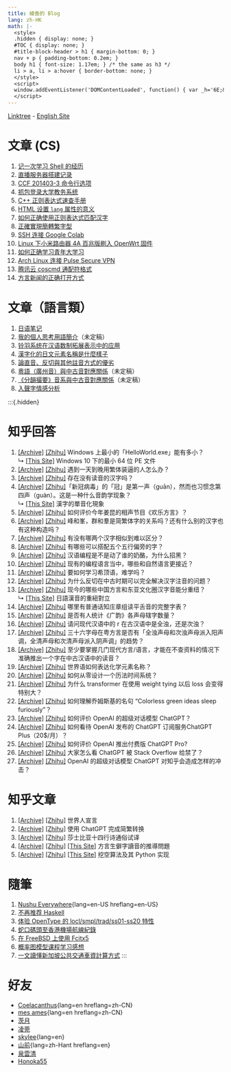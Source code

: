 ```yaml
---
title: 綾香的 Blog
lang: zh-HK
math: |-
  <style>
  .hidden { display: none; }
  #TOC { display: none; }
  #title-block-header > h1 { margin-bottom: 0; }
  nav + p { padding-bottom: 0.2em; }
  body h1 { font-size: 1.17em; } /* the same as h3 */
  li > a, li > a:hover { border-bottom: none; }
  </style>
  <script>
  window.addEventListener('DOMContentLoaded', function() { var _h='6E;&#x2E;&#x68;&#x6B;';var _a='4;&#x30;&#x2E;&#x73;&#x68;&#x';var _n='ayaka&#x40;&#x30;&#x78;&#x3';var _e=_n+_a+_h;_a=document.createElement('span');_a.innerHTML=_e;document.getElementById('gategdinzijau').href='m'+'a'+'ilto'+':'+_a.innerText; /* Console log */ console.log('Welcome!'); });
  </script>
---
```


[Linktree](https://linktr.ee/ayaka14732) - [English Site](https://en.ayaka.shn.hk/)

# 文章 (CS)

1. [记一次学习 Shell 的经历](learnshell/)
1. [直播服务器搭建记录](live/)
1. [CCF 201403-3 命令行选项](ccf-201403-3/)
1. [抓包登录大学教务系统](wlansniff/)
1. [C++ 正则表达式速查手册](cppregex/)
1. [HTML 设置 `lang` 属性的意义](langtag/)
1. [如何正确使用正则表达式匹配汉字](hanregex/zh-CN/)
1. [正確實現簡轉繁字型](s2tfont/hant/)
1. [SSH 连接 Google Colab](colab/)
1. [Linux 下小米路由器 4A 百兆版刷入 OpenWrt 固件](openwrt/)
1. [如何正确学习青年大学习](daxuexi/)
1. [Arch Linux 连接 Pulse Secure VPN](archpulse/)
1. [腾讯云 coscmd 通配符格式](cosignore/)
1. [方言新闻的正确打开方式](dialect-news/)

# 文章（語言類）

1. [日语笔记](1041/)
1. [我的個人思考用語簡介](v8/)（未定稿）
1. [铃羽系统在汉语数制拓展表示中的应用](suzuha/)
1. [漢字化的日文元素名稱是什麼樣子](kanji-periodic-table/)
1. [論直音、反切與其他註音方式的優劣](pyanxvsdrik/)
1. [粵語（廣州音）與中古音對應關係](teoi/)（未定稿）
1. [《分韻撮要》音系與中古音對應關係](fanwan/)（未定稿）
1. [入聲字情感分析](zipsengsi/)

:::{.hidden}
# 知乎回答

1. [[Archive]](https://archive.ph/N6z6F) [[Zhihu]](https://www.zhihu.com/question/21715980/answer/2239380126) Windows 上最小的「HelloWorld.exe」能有多小？<br>↳ [[This Site]](tinype/) Windows 10 下的最小 64 位 PE 文件
1. [[Archive]](https://archive.ph/yTROf) [[Zhihu]](https://www.zhihu.com/question/473553424/answer/2536956841) 遇到一天到晚用繁体装逼的人怎么办？
1. [[Archive]](https://archive.ph/vs9HO) [[Zhihu]](https://www.zhihu.com/question/35811498/answer/1120499902) 存在没有读音的汉字吗？
1. [[Archive]](https://archive.ph/Z036h) [[Zhihu]](https://www.zhihu.com/question/426164493/answer/1652793014)「新冠病毒」的「冠」是第一声（guān），然而也习惯念第四声（guàn）。这是一种什么音韵学现象？<br>↳ [[This Site]](guan/) 漢字的單音化現象
1. [[Archive]](https://archive.ph/cZYzG) [[Zhihu]](https://www.zhihu.com/question/514246183/answer/2331533058) 如何评价今年姜昆的相声节目《欢乐方言》？
1. [[Archive]](https://archive.ph/5Yi55) [[Zhihu]](https://www.zhihu.com/question/26452985/answer/943642384) 峰和峯，群和羣是简繁体字的关系吗？还有什么别的汉字也有这种构造吗？
1. [[Archive]](https://archive.ph/gHEhn) [[Zhihu]](https://www.zhihu.com/question/45631430/answer/386003630) 有没有哪两个汉字相似到难以区分？
1. [[Archive]](https://archive.ph/rYUFb) [[Zhihu]](https://www.zhihu.com/question/281628422/answer/1696875153) 有哪些可以搭配五个五行偏旁的字？
1. [[Archive]](https://archive.ph/eU3kl) [[Zhihu]](https://www.zhihu.com/question/407550798/answer/2717667184) 汉语编程是不是动了谁的奶酪，为什么招黑？
1. [[Archive]](https://archive.ph/qWfEu) [[Zhihu]](https://www.zhihu.com/question/19701701/answer/2877827004) 现有的编程语言当中，哪些和自然语言更接近？
1. [[Archive]](https://archive.ph/fVWRW) [[Zhihu]](https://www.zhihu.com/question/435682465/answer/1690308849) 要如何学习希顶语，难学吗？
1. [[Archive]](https://archive.ph/K3xV1) [[Zhihu]](https://www.zhihu.com/question/297998416/answer/1696376640) 为什么反切在中古时期可以完全解决汉字注音的问题？
1. [[Archive]](https://archive.ph/j6AUI) [[Zhihu]](https://www.zhihu.com/question/308812229/answer/1667197342) 现今的哪些中国方言和东亚文化圈汉字音能分重纽？<br>↳ [[This Site]](tyongdiu/) 日語漢音的重紐對立
1. [[Archive]](https://archive.ph/sKB4C) [[Zhihu]](https://www.zhihu.com/question/275078822/answer/1740032472) 哪里有普通话知庄章组读平舌音的完整字表？
1. [[Archive]](https://archive.ph/WPx70) [[Zhihu]](https://www.zhihu.com/question/515336410/answer/2339336034) 是否有人统计《广韵》各声母辖字数量？
1. [[Archive]](https://archive.ph/1uVYX) [[Zhihu]](https://www.zhihu.com/question/429079323/answer/1655903625) 请问现代汉语中的 r 在古汉语中是全浊，还是次浊？
1. [[Archive]](https://archive.ph/zhxJ2) [[Zhihu]](https://www.zhihu.com/question/439776146/answer/1682624630) 三十六字母在粤方言是否有「全浊声母和次浊声母派入阳声调，全清声母和次清声母派入阴声调」的趋势？
1. [[Archive]](https://archive.ph/GSTTf) [[Zhihu]](https://www.zhihu.com/question/516269291/answer/2857673659) 至少要掌握几门现代方言/语言，才能在不查资料的情况下准确推出一个字在中古汉语中的读音？
1. [[Archive]](https://archive.ph/Sma0S) [[Zhihu]](https://www.zhihu.com/question/471855754/answer/1995668647) 世界语如何表达化学元素名称？
1. [[Archive]](https://archive.ph/M8RXp) [[Zhihu]](https://www.zhihu.com/question/446997562/answer/2865773927) 如何从零设计一个历法时间系统？
1. [[Archive]](https://archive.ph/FQeSy) [[Zhihu]](https://www.zhihu.com/question/557573313/answer/2702015970) 为什么 transformer 在使用 weight tying 以后 loss 会变得特别大？
1. [[Archive]](https://archive.ph/iieuA) [[Zhihu]](https://www.zhihu.com/question/19623273/answer/2452430636) 如何理解乔姆斯基的名句 “Colorless green ideas sleep furiously”？
1. [[Archive]](https://archive.ph/drbrF) [[Zhihu]](https://www.zhihu.com/question/570189639/answer/2789913529) 如何评价 OpenAI 的超级对话模型 ChatGPT？
1. [[Archive]](https://archive.ph/xytJc) [[Zhihu]](https://www.zhihu.com/question/581821187/answer/2884176145) 如何看待 OpenAI 发布的 ChatGPT 订阅服务ChatGPT Plus（20$/月）？
1. [[Archive]](https://archive.ph/WhCVu) [[Zhihu]](https://www.zhihu.com/question/580301521/answer/2860161764) 如何评价 OpenAI 推出付费版 ChatGPT Pro?
1. [[Archive]](https://archive.ph/D7aRI) [[Zhihu]](https://www.zhihu.com/question/570951234/answer/2794143752) 大家怎么看 ChatGPT 被 Stack Overflow 给禁了？
1. [[Archive]](https://archive.ph/z3e9t) [[Zhihu]](https://www.zhihu.com/question/570788924/answer/2791146094) OpenAI 的超级对话模型 ChatGPT 对知乎会造成怎样的冲击？

# 知乎文章

1. [[Archive]](https://archive.ph/hGMlS) [[Zhihu]](https://zhuanlan.zhihu.com/p/596798195) 世界人宣言
1. [[Archive]](https://archive.ph/Qtk8K) [[Zhihu]](https://zhuanlan.zhihu.com/p/589230684) 使用 ChatGPT 完成简繁转换
1. [[Archive]](https://archive.ph/R3rWw) [[Zhihu]](https://zhuanlan.zhihu.com/p/596761027) 莎士比亚十四行诗通俗试译
1. [[Archive]](https://archive.is/98zEM) [[Zhihu]](https://zhuanlan.zhihu.com/p/139746440) [[This Site]](yatngiox/) 方言生僻字讀音的推導問題
1. [[Archive]](https://archive.is/cQ7hY) [[Zhihu]](https://zhuanlan.zhihu.com/p/572321312) [[This Site]](wakong/) 挖空算法及其 Python 实现

# 隨筆

1. [Nushu Everywhere](nushu-everywhere/){lang=en-US hreflang=en-US}
1. [不再推荐 Haskell](antihask/)
1. [体验 OpenType 的 locl/smpl/trad/ss01-ss20 特性](opentype/)
1. [蛇口碼頭至香港機場航線紀錄](zyk/)
1. [在 FreeBSD 上使用 Fcitx5](fcitx5-freebsd/)
1. [概率图模型课程学习感想](pgm/)
1. [一文讀懂新加坡公共交通車資計算方式](sg-fare/hant/)
:::

<!--
1. [普通話-粵語特殊字音對照表](poujyut/)（未定稿）
should be after 方言生僻字讀音的推導問題

1. [繁简中文转换概说](cc/)（未更新）
should be after 我的個人思考用語簡介

1. [結巴分詞處理粵語](yueseg/hant/)（未更新）
should be after 漢字化的日文元素名稱是什麼樣子
-->

# 好友

- [Coelacanthus](https://blog.coelacanthus.moe/){lang=en hreflang=zh-CN}
- [mes ames](https://moi-mo.github.io/){lang=en hreflang=zh-CN}
- [茨月](https://zcy.moe/)
- [凌莞](https://nyac.at/)
- [skylee](https://skylee.xyz/){lang=en}
- [山前](https://estela.moe/){lang=zh-Hant hreflang=en}
- [泉雲清](https://ius.shn.hk/)
- [Honoka55](https://honoka55.github.io/)
